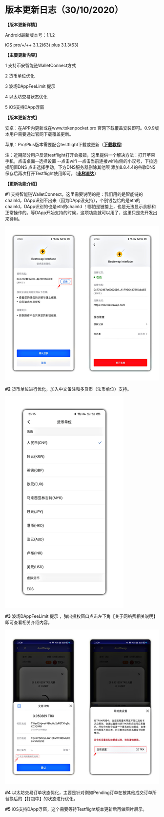 # 版本更新日志（30/10/2020）

**【版本更新详情】**

Android最新版本号：1.1.2

iOS pro/+/++ 3.1.2(63) plus 3.1.3(63)

**【主要更新内容】**

1 支持币安智能链WalletConnect方式

2 货币单位优化

3 波场DAppFeeLimit 提示

4 以太坊交易状态优化

5 iOS支持DApp浮窗

**【版本更新方式】**

安卓：在APP内更新或在www.tokenpocket.pro 官网下载覆盖安装即可。0.9.9版本用户需要通过官网下载覆盖更新。

苹果：Pro/Plus版本需要配合testflight下载或更新（[**下载教程**](https://www.yuque.com/tokenpocket/gz8u7f/ktgryh)）

注：近期部分用户反馈testflight打开会报错，这里提供一个解决方法：打开苹果手机，点击桌面--选择设置 --点击wifi --点击当前连接wifi右侧的小叹号，下拉选择配置DNS 点击选择手动，下方DNS服务器删除其他项 添加8.8.4.4的谷歌DNS 保存后再次打开Testflight使用即可。（[**电梯直达**](https://www.yuque.com/tokenpocket/gz8u7f/fzigb3)）

**【更新功能介绍】**

**#1** 支持智能链WalletConnect，这里需要说明的是：我们用的是智能链的chainId，DApp识别不出来（因为DApp没支持），个别钱包给的是eth的chainId，DApp识别的也是eth的chainId ！哪怕是链接上，也是无法显示余额和正常操作的。等DApp开始支持的时候，这项功能就可以用了，这里只是先开发出来待用。

![](<../../.gitbook/assets/image (8).png>)

**#2** 货币单位进行优化，加入中文备注和多货币（法币单位）支持。

![](<../../.gitbook/assets/image (6) (1).png>)

**#3** 波场DAppFeeLimit 提示 ，弹出授权窗口点击左下角【关于网络费相关说明】即可查看相关介绍内容。

![](<../../.gitbook/assets/image (11).png>)

**#4** 以太坊交易订单状态优化，主要是针对例如Pending订单在被其他成交订单所替换后的【打包中】的状态进行优化。

**#5** iOS支持DApp浮窗，这个需要等待Testflight版本更新后再做图片展示。

